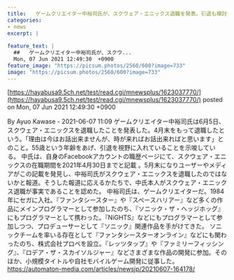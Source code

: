 ```yaml
---
title:   ゲームクリエイター中裕司氏が、スクウェア・エニックス退職を発表。引退も検討  
categories:
- news
excerpt: |
  
feature_text: |
  ##   ゲームクリエイター中裕司氏が、スクウ...
  Mon, 07 Jun 2021 12:49:30  +0900
feature_image: "https://picsum.photos/2560/600?image=733"
image: "https://picsum.photos/2560/600?image=733"
---
```


[https://hayabusa9.5ch.net/test/read.cgi/mnewsplus/1623037770/](https://hayabusa9.5ch.net/test/read.cgi/mnewsplus/1623037770/)
posted on Mon, 07 Jun 2021 12:49:30  +0900

<!--more-->

By Ayuo Kawase - 2021-06-07 11:09 ゲームクリエイター中裕司氏は6月5日、スクウェア・エニックスを退職したことを発表した。4月末をもって退職したという。「理由は今はお話出来ませんが、時が来ればお話出来ればと思います」とのこと。55歳という年齢をあげ、引退を視野に入れていることを示唆している。 中氏は、自身のFacebookアカウントの職歴ページにて、スクウェア・エニックスの在職期間を2021年4月30日までと記載 。5月末になりユーザーやメディアがこの記載を発見し、中裕司氏がスクウェア・エニックスを退職したのではないかと報道。そうした報道に応えるかたちで、中氏本人がスクウェア・エニックス退職が事実であることを認めた。 中裕司氏は、ゲームクリエイターだ。1984年にセガに入社。『ファンタシースター』や『スペースハリアー』など多くの作品にメインプログラマーとして参加したのち、『ソニック・ザ・ヘッジホッグ』にもプログラマーとして携わった。『NiGHTS』などにもプログラマーとして参加しつつ、プロデューサーとして『ソニック』関連作品を手がけてきた。 ソニックチームを率いる存在として『ファンタシースターオンライン』などにも関わったのち、株式会社プロペを設立。『レッツタップ』や『ファミリーフィッシング』、『ロデア・ザ・スカイソルジャー』などさまざまな作品の開発に参加。そのほか、小規模タイトルや自社モバイルゲーム開発に従事した。 https://automaton-media.com/articles/newsjp/20210607-164178/
